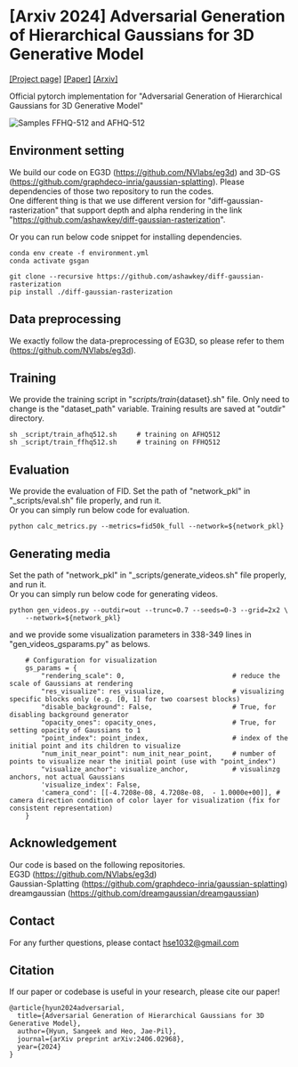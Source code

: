 # [Arxiv 2024] Adversarial Generation of Hierarchical Gaussians for 3D Generative Model

<a href="https://hse1032.github.io/gsgan" target="_blank">[Project page]</a>
<a href="https://arxiv.org/abs/2406.02968" target="_blank">[Paper]</a>
<a href="https://arxiv.org/abs/2406.02968" target="_blank">[Arxiv]</a>
<!-- <a href="https://openreview.net/forum?id=U2WjB9xxZ9q" target="_blank">[OpenReview]</a> -->

Official pytorch implementation for "Adversarial Generation of Hierarchical Gaussians for 3D Generative Model"

![Samples FFHQ-512 and AFHQ-512](assets/examples.jpg)

## Environment setting
We build our code on EG3D (https://github.com/NVlabs/eg3d) and 3D-GS (https://github.com/graphdeco-inria/gaussian-splatting).
Please dependencies of those two repository to run the codes. \
One different thing is that we use different version for "diff-gaussian-rasterization" that support depth and alpha rendering in the link "https://github.com/ashawkey/diff-gaussian-rasterization".

Or you can run below code snippet for installing dependencies.

```
conda env create -f environment.yml
conda activate gsgan

git clone --recursive https://github.com/ashawkey/diff-gaussian-rasterization
pip install ./diff-gaussian-rasterization
```

## Data preprocessing
We exactly follow the data-preprocessing of EG3D, so please refer to them (https://github.com/NVlabs/eg3d).


## Training
We provide the training script in "_scripts/train_{dataset}.sh" file.
Only need to change is the "dataset_path" variable.
Training results are saved at "outdir" directory.
```
sh _script/train_afhq512.sh     # training on AFHQ512
sh _script/train_ffhq512.sh     # training on FFHQ512
```


## Evaluation
We provide the evaluation of FID.
Set the path of "network_pkl" in "_scripts/eval.sh" file properly, and run it. \
Or you can simply run below code for evaluation.

```
python calc_metrics.py --metrics=fid50k_full --network=${network_pkl}
```


## Generating media
Set the path of "network_pkl" in "_scripts/generate_videos.sh" file properly, and run it. \
Or you can simply run below code for generating videos.

```
python gen_videos.py --outdir=out --trunc=0.7 --seeds=0-3 --grid=2x2 \
    --network=${network_pkl}
```

and we provide some visualization parameters in 338-349 lines in "gen_videos_gsparams.py" as belows.

```
    # Configuration for visualization
    gs_params = {
        "rendering_scale": 0,                           # reduce the scale of Gaussians at rendering
        "res_visualize": res_visualize,                 # visualizing specific blocks only (e.g. [0, 1] for two coarsest blocks)
        "disable_background": False,                    # True, for disabling background generator
        "opacity_ones": opacity_ones,                   # True, for setting opacity of Gaussians to 1
        "point_index": point_index,                     # index of the initial point and its children to visualize
        "num_init_near_point": num_init_near_point,     # number of points to visualize near the initial point (use with "point_index")
        "visualize_anchor": visualize_anchor,           # visualinzg anchors, not actual Gaussians
        'visualize_index': False,                       
        'camera_cond': [[-4.7208e-08, 4.7208e-08,  - 1.0000e+00]], # camera direction condition of color layer for visualization (fix for consistent representation)
    }
```

## Acknowledgement
Our code is based on the following repositories. \
EG3D (https://github.com/NVlabs/eg3d) \
Gaussian-Splatting (https://github.com/graphdeco-inria/gaussian-splatting) \
dreamgaussian (https://github.com/dreamgaussian/dreamgaussian)


## Contact
For any further questions, please contact hse1032@gmail.com


## Citation
If our paper or codebase is useful in your research, please cite our paper!
```
@article{hyun2024adversarial,
  title={Adversarial Generation of Hierarchical Gaussians for 3D Generative Model},
  author={Hyun, Sangeek and Heo, Jae-Pil},
  journal={arXiv preprint arXiv:2406.02968},
  year={2024}
}
```
